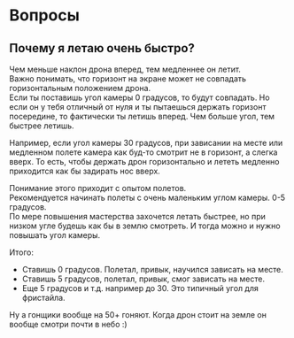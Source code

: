 # Вопросы

## Почему я летаю очень быстро?
Чем меньше наклон дрона вперед, тем медленнее он летит.  
Важно понимать, что горизонт на экране может не совпадать горизонтальным положением дрона.  
Если ты поставишь угол камеры 0 градусов, то будут совпадать. Но если он у тебя отличный от нуля и ты пытаешься держать горизонт посередине, то фактически ты летишь вперед. Чем больше угол, тем быстрее летишь.  

Например, если угол камеры 30 градусов, при зависании на месте или медленном полете камера как буд-то смотрит не в горизонт, а слегка вверх. То есть, чтобы держать дрон горизонтально и лететь медленно приходится как бы задирать нос вверх. 

Понимание этого приходит с опытом полетов.  
Рекомендуется начинать полеты с очень маленьким углом камеры. 0-5 градусов.  
По мере повышения мастерства захочется летать быстрее, но при низком угле будешь как бы в землю смотреть. И тогда можно и нужно повышать угол камеры.

Итого:  
- Ставишь 0 градусов. Полетал, привык, научился зависать на месте.  
- Ставишь 5 градусов, полетал, привык, смог зависать на месте.  
- Еще 5 градусов и т.д. например до 30. Это типичный угол для фристайла.

Ну а гонщики вообще на 50+ гоняют. Когда дрон стоит на земле он вообще смотри почти в небо :)